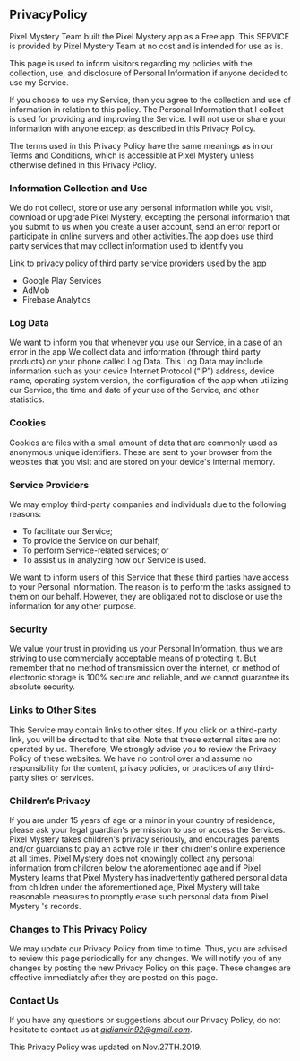 ## PrivacyPolicy

Pixel Mystery Team built the Pixel Mystery app as a Free app. This SERVICE is provided by Pixel Mystery Team at no cost and is intended for use as is.

This page is used to inform visitors regarding my policies with the collection, use, and disclosure of Personal Information if anyone decided to use my Service.

If you choose to use my Service, then you agree to the collection and use of information in relation to this policy. The Personal Information that I collect is used for providing and improving the Service. I will not use or share your information with anyone except as described in this Privacy Policy.

The terms used in this Privacy Policy have the same meanings as in our Terms and Conditions, which is accessible at Pixel Mystery unless otherwise defined in this Privacy Policy.

### Information Collection and Use

We do not collect, store or use any personal information while you visit, download or upgrade Pixel Mystery, excepting the personal information that you submit to us when you create a user account, send an error report or participate in online surveys and other activities.The app does use third party services that may collect information used to identify you.

Link to privacy policy of third party service providers used by the app

- Google Play Services
- AdMob
- Firebase Analytics

### Log Data

We want to inform you that whenever you use our Service, in a case of an error in the app We collect data and information (through third party products) on your phone called Log Data. This Log Data may include information such as your device Internet Protocol (“IP”) address, device name, operating system version, the configuration of the app when utilizing our Service, the time and date of your use of the Service, and other statistics.

### Cookies

Cookies are files with a small amount of data that are commonly used as anonymous unique identifiers. These are sent to your browser from the websites that you visit and are stored on your device's internal memory.

### Service Providers

We may employ third-party companies and individuals due to the following reasons:

- To facilitate our Service;
- To provide the Service on our behalf;
- To perform Service-related services; or
- To assist us in analyzing how our Service is used.

We want to inform users of this Service that these third parties have access to your Personal Information. The reason is to perform the tasks assigned to them on our behalf. However, they are obligated not to disclose or use the information for any other purpose.

### Security

We value your trust in providing us your Personal Information, thus we are striving to use commercially acceptable means of protecting it. But remember that no method of transmission over the internet, or method of electronic storage is 100% secure and reliable, and we cannot guarantee its absolute security.

### Links to Other Sites

This Service may contain links to other sites. If you click on a third-party link, you will be directed to that site. Note that these external sites are not operated by us. Therefore, We strongly advise you to review the Privacy Policy of these websites. We have no control over and assume no responsibility for the content, privacy policies, or practices of any third-party sites or services.

### Children’s Privacy

If you are under 15 years of age or a minor in your country of residence, please ask your legal guardian's permission to use or access the Services. Pixel Mystery takes children's privacy seriously, and encourages parents and/or guardians to play an active role in their children's online experience at all times. Pixel Mystery does not knowingly collect any personal information from children below the aforementioned age and if Pixel Mystery learns that Pixel Mystery has inadvertently gathered personal data from children under the aforementioned age, Pixel Mystery will take reasonable measures to promptly erase such personal data from Pixel Mystery 's records.

### Changes to This Privacy Policy

We may update our Privacy Policy from time to time. Thus, you are advised to review this page periodically for any changes. We will notify you of any changes by posting the new Privacy Policy on this page. These changes are effective immediately after they are posted on this page.

### Contact Us

If you have any questions or suggestions about our Privacy Policy, do not hesitate to contact us at *qidianxin92@gmail.com*.

This Privacy Policy was updated on Nov.27TH.2019.

